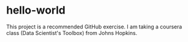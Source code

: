 # hello-world
This project is a recommended GitHub exercise.
I am taking a coursera class (Data Scientist's Toolbox) from Johns Hopkins.
